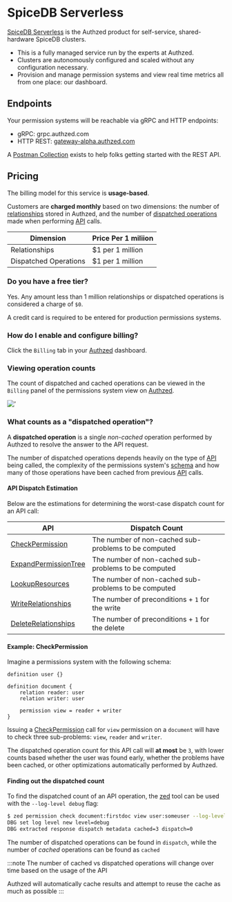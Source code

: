 # SpiceDB Serverless

[SpiceDB Serverless] is the Authzed product for self-service, shared-hardware SpiceDB clusters.

- This is a fully managed service run by the experts at Authzed.
- Clusters are autonomously configured and scaled without any configuration necessary.
- Provision and manage permission systems and view real time metrics all from one place: our dashboard.

[spicedb serverless]: https://app.authzed.com/?utm_source=docs&utm_content=spicedb+serverless

## Endpoints

Your permission systems will be reachable via gRPC and HTTP endpoints:

- gRPC: grpc.authzed.com
- HTTP REST: [gateway-alpha.authzed.com](https://gateway-alpha.authzed.com)

A [Postman Collection](https://www.postman.com/authzed/workspace/spicedb/api) exists to help folks getting started with the REST API.

## Pricing

The billing model for this service is **usage-based**.

Customers are **charged monthly** based on two dimensions: the number of [relationships] stored in Authzed, and the number of [dispatched operations] made when performing [API] calls.

[relationships]: /reference/glossary.md#relationship
[dispatched operations]: #what-counts-as-a-dispatched-operation
[api]: /reference/api.md
[authzed]: https://app.authzed.com

| Dimension             | Price Per 1 miliion |
| --------------------- | ------------------- |
| Relationships         | $1 per 1 million    |
| Dispatched Operations | $1 per 1 million    |

### Do you have a free tier?

Yes. Any amount less than 1 million relationships or dispatched operations is considered a charge of `$0`.

A credit card is required to be entered for production permissions systems.

### How do I enable and configure billing?

Click the `Billing` tab in your [Authzed] dashboard.

### Viewing operation counts

The count of dispatched and cached operations can be viewed in the `Billing` panel of the permissions system view on [Authzed].

!['](/img/billing-metrics.png)

### What counts as a "dispatched operation"?

A **dispatched operation** is a single _non-cached_ operation performed by Authzed to resolve the answer to the API request.

The number of dispatched operations depends heavily on the type of [API] being called, the complexity of the permissions system's [schema] and how many of those operations have been cached from previous [API] calls.

[schema]: /guides/schema.md

#### API Dispatch Estimation

Below are the estimations for determining the worst-case dispatch count for an API call:

| API                    | Dispatch Count                                       |
| ---------------------- | ---------------------------------------------------- |
| [CheckPermission]      | The number of non-cached sub-problems to be computed |
| [ExpandPermissionTree] | The number of non-cached sub-problems to be computed |
| [LookupResources]      | The number of non-cached sub-problems to be computed |
| [WriteRelationships]   | The number of preconditions + `1` for the write      |
| [DeleteRelationships]  | The number of preconditions + `1` for the delete     |

[checkpermission]: https://buf.build/authzed/api/docs/main:authzed.api.v1#CheckPermission
[expandpermissiontree]: https://buf.build/authzed/api/docs/main:authzed.api.v1#ExpandPermissionTree
[lookupresources]: https://buf.build/authzed/api/docs/main:authzed.api.v1#LookupResources
[writerelationships]: https://buf.build/authzed/api/docs/main:authzed.api.v1#WriteRelationships
[deleterelationships]: https://buf.build/authzed/api/docs/main:authzed.api.v1#DeleteRelationships

#### Example: CheckPermission

Imagine a permissions system with the following schema:

```zed
definition user {}

definition document {
    relation reader: user
    relation writer: user

    permission view = reader + writer
}
```

Issuing a [CheckPermission] call for `view` permission on a `document` will have to check three sub-problems: `view`, `reader` and `writer`.

The dispatched operation count for this API call will **at most** be `3`, with lower counts based whether the user was found early, whether the problems have been cached, or other optimizations automatically performed by Authzed.

#### Finding out the dispatched count

To find the dispatched count of an API operation, the [zed] tool can be used with the `--log-level debug` flag:

```sh
$ zed permission check document:firstdoc view user:someuser --log-level debug
DBG set log level new level=debug
DBG extracted response dispatch metadata cached=3 dispatch=0
```

The number of dispatched operations can be found in `dispatch`, while the number of _cached_ operations can be found as `cached`

:::note
The number of cached vs dispatched operations will change over time based on the usage of the API

Authzed will automatically cache results and attempt to reuse the cache as much as possible
:::

[zed]: https://github.com/authzed/zed
